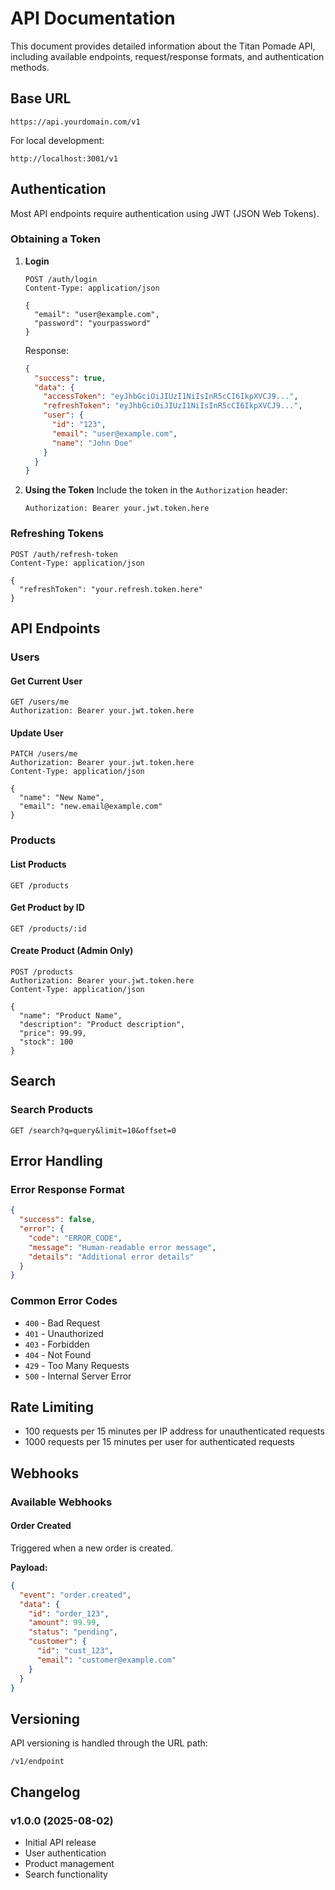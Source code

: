 # API Documentation

This document provides detailed information about the Titan Pomade API, including available endpoints, request/response formats, and authentication methods.

## Base URL

```
https://api.yourdomain.com/v1
```

For local development:
```
http://localhost:3001/v1
```

## Authentication

Most API endpoints require authentication using JWT (JSON Web Tokens).

### Obtaining a Token

1. **Login**
   ```http
   POST /auth/login
   Content-Type: application/json
   
   {
     "email": "user@example.com",
     "password": "yourpassword"
   }
   ```

   Response:
   ```json
   {
     "success": true,
     "data": {
       "accessToken": "eyJhbGciOiJIUzI1NiIsInR5cCI6IkpXVCJ9...",
       "refreshToken": "eyJhbGciOiJIUzI1NiIsInR5cCI6IkpXVCJ9...",
       "user": {
         "id": "123",
         "email": "user@example.com",
         "name": "John Doe"
       }
     }
   }
   ```

2. **Using the Token**
   Include the token in the `Authorization` header:
   ```
   Authorization: Bearer your.jwt.token.here
   ```

### Refreshing Tokens

```http
POST /auth/refresh-token
Content-Type: application/json

{
  "refreshToken": "your.refresh.token.here"
}
```

## API Endpoints

### Users

#### Get Current User
```http
GET /users/me
Authorization: Bearer your.jwt.token.here
```

#### Update User
```http
PATCH /users/me
Authorization: Bearer your.jwt.token.here
Content-Type: application/json

{
  "name": "New Name",
  "email": "new.email@example.com"
}
```

### Products

#### List Products
```http
GET /products
```

#### Get Product by ID
```http
GET /products/:id
```

#### Create Product (Admin Only)
```http
POST /products
Authorization: Bearer your.jwt.token.here
Content-Type: application/json

{
  "name": "Product Name",
  "description": "Product description",
  "price": 99.99,
  "stock": 100
}
```

## Search

### Search Products
```http
GET /search?q=query&limit=10&offset=0
```

## Error Handling

### Error Response Format
```json
{
  "success": false,
  "error": {
    "code": "ERROR_CODE",
    "message": "Human-readable error message",
    "details": "Additional error details"
  }
}
```

### Common Error Codes
- `400` - Bad Request
- `401` - Unauthorized
- `403` - Forbidden
- `404` - Not Found
- `429` - Too Many Requests
- `500` - Internal Server Error

## Rate Limiting

- 100 requests per 15 minutes per IP address for unauthenticated requests
- 1000 requests per 15 minutes per user for authenticated requests

## Webhooks

### Available Webhooks

#### Order Created
Triggered when a new order is created.

**Payload:**
```json
{
  "event": "order.created",
  "data": {
    "id": "order_123",
    "amount": 99.99,
    "status": "pending",
    "customer": {
      "id": "cust_123",
      "email": "customer@example.com"
    }
  }
}
```

## Versioning

API versioning is handled through the URL path:
```
/v1/endpoint
```

## Changelog

### v1.0.0 (2025-08-02)
- Initial API release
- User authentication
- Product management
- Search functionality
